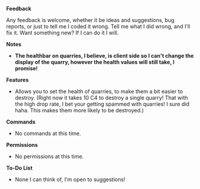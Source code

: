 **Feedback**

Any feedback is welcome, whether it be ideas and suggestions, bug reports, or just to tell me I coded it wrong. Tell me what I did wrong, and I'll fix it. Want something new? If I can do it I will.

**Notes**


* **The healthbar on quarries, I believe, is client side so I can't change the display of the quarry, however the health values will still take, I promise!**


**Features**


* Allows you to set the health of quarries, to make them a bit easier to destroy. (Right now it takes 10 C4 to destroy a single quarry! That with the high drop rate, I bet your getting spammed with quarries! I sure did haha. This makes them more likely to be destroyed.)


**Commands**


* No commands at this time.


**Permissions**


* No permissions at this time.


**To-Do List**


* None I can think of, I'm open to suggestions!